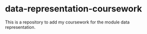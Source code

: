 # data-representation-coursework
This is a repository to add my coursework for the module data representation.

